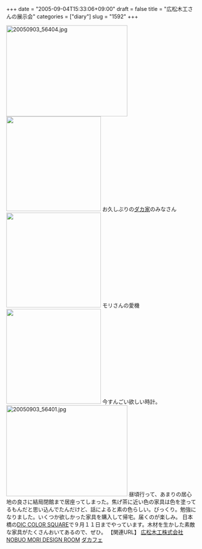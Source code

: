 +++
date = "2005-09-04T15:33:06+09:00"
draft = false
title = "広松木工さんの展示会"
categories = ["diary"]
slug = "1592"
+++

<img src="http://ieiriblog.img.jugem.cc/20050903_56404.jpg" class="pict" width="320" height="240" alt="20050903_56404.jpg" />
<img src="http://ieiriblog.img.jugem.jp/20050904_57019.jpg" alt="" width="250" height="250" class="pict" />
お久しぶりの<a href="http://dacafe.org" target="_blank">ダカ家</a>のみなさん
<img src="http://ieiriblog.img.jugem.jp/20050904_57023.jpg" alt="" width="250" height="250" class="pict" />
モリさんの愛機
<img src="http://ieiriblog.img.jugem.jp/20050904_57024.jpg" alt="" width="250" height="250" class="pict" />
今すんごい欲しい時計。
<img src="http://ieiriblog.img.jugem.cc/20050903_56401.jpg" class="pict" width="320" height="240" alt="20050903_56401.jpg" />
昼頃行って、あまりの居心地の良さに結局閉館まで居座ってしまった。焦げ茶に近い色の家具は色を塗ってるもんだと思い込んでたんだけど、話によると素の色らしい。びっくり。勉強になりました。いくつか欲しかった家具を購入して帰宅。届くのが楽しみ。
日本橋の<a href="http://www.color-square.com" target="_blank">DIC COLOR SQUARE</a>で９月１１日までやっています。木材を生かした素敵な家具がたくさんおいてあるので、ぜひ。
【関連URL】
<a href="http://www.hiromatsu.org/" target="_blank">広松木工株式会社</a>
<a href="http://www.nobdesign.com/" target="_blank">NOBUO MORI DESIGN ROOM</a>
<a href="http://dacafe.org" target="_blank">ダカフェ</a>
